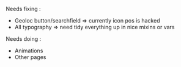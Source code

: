 Needs fixing : 
- Geoloc button/searchfield => currently icon pos is hacked
- All typography => need tidy everything up in nice mixins or vars

Needs doing :
- Animations
- Other pages